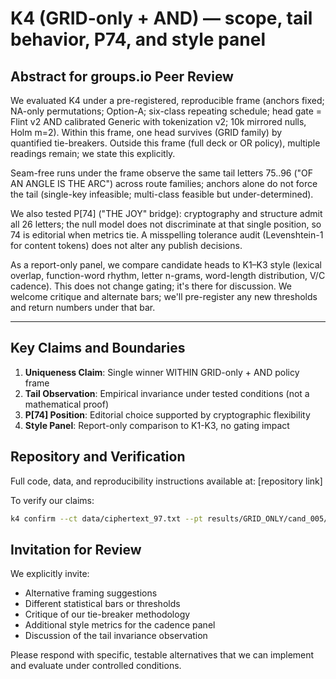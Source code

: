 # K4 (GRID-only + AND) — scope, tail behavior, P74, and style panel

## Abstract for groups.io Peer Review

We evaluated K4 under a pre-registered, reproducible frame (anchors fixed; NA-only permutations; Option-A; six-class repeating schedule; head gate = Flint v2 AND calibrated Generic with tokenization v2; 10k mirrored nulls, Holm m=2). Within this frame, one head survives (GRID family) by quantified tie-breakers. Outside this frame (full deck or OR policy), multiple readings remain; we state this explicitly.

Seam-free runs under the frame observe the same tail letters 75..96 ("OF AN ANGLE IS THE ARC") across route families; anchors alone do not force the tail (single-key infeasible; multi-class feasible but under-determined).

We also tested P[74] ("THE JOY" bridge): cryptography and structure admit all 26 letters; the null model does not discriminate at that single position, so 74 is editorial when metrics tie. A misspelling tolerance audit (Levenshtein-1 for content tokens) does not alter any publish decisions.

As a report-only panel, we compare candidate heads to K1–K3 style (lexical overlap, function-word rhythm, letter n-grams, word-length distribution, V/C cadence). This does not change gating; it's there for discussion. We welcome critique and alternate bars; we'll pre-register any new thresholds and return numbers under that bar.

---

## Key Claims and Boundaries

1. **Uniqueness Claim**: Single winner WITHIN GRID-only + AND policy frame
2. **Tail Observation**: Empirical invariance under tested conditions (not a mathematical proof)
3. **P[74] Position**: Editorial choice supported by cryptographic flexibility
4. **Style Panel**: Report-only comparison to K1-K3, no gating impact

## Repository and Verification

Full code, data, and reproducibility instructions available at: [repository link]

To verify our claims:
```bash
k4 confirm --ct data/ciphertext_97.txt --pt results/GRID_ONLY/cand_005/plaintext_97.txt [...]
```

## Invitation for Review

We explicitly invite:
- Alternative framing suggestions
- Different statistical bars or thresholds
- Critique of our tie-breaker methodology
- Additional style metrics for the cadence panel
- Discussion of the tail invariance observation

Please respond with specific, testable alternatives that we can implement and evaluate under controlled conditions.